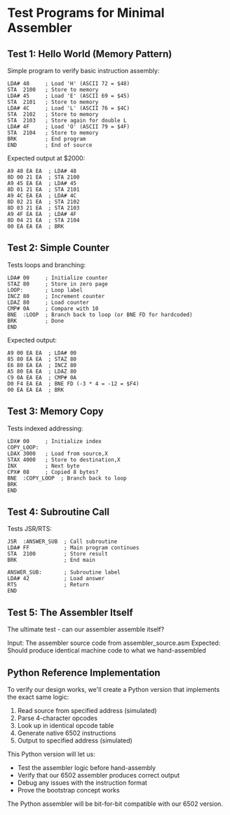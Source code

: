 # Test Programs for Minimal Assembler

## Test 1: Hello World (Memory Pattern)
Simple program to verify basic instruction assembly:

```
LDA# 48     ; Load 'H' (ASCII 72 = $48)
STA  2100   ; Store to memory
LDA# 45     ; Load 'E' (ASCII 69 = $45)
STA  2101   ; Store to memory
LDA# 4C     ; Load 'L' (ASCII 76 = $4C)
STA  2102   ; Store to memory
STA  2103   ; Store again for double L
LDA# 4F     ; Load 'O' (ASCII 79 = $4F)
STA  2104   ; Store to memory
BRK         ; End program
END         ; End of source
```

Expected output at $2000:
```
A9 48 EA EA  ; LDA# 48
8D 00 21 EA  ; STA 2100
A9 45 EA EA  ; LDA# 45
8D 01 21 EA  ; STA 2101
A9 4C EA EA  ; LDA# 4C
8D 02 21 EA  ; STA 2102
8D 03 21 EA  ; STA 2103
A9 4F EA EA  ; LDA# 4F
8D 04 21 EA  ; STA 2104
00 EA EA EA  ; BRK
```

## Test 2: Simple Counter
Tests loops and branching:

```
LDA# 00     ; Initialize counter
STAZ 80     ; Store in zero page
LOOP:       ; Loop label
INCZ 80     ; Increment counter
LDAZ 80     ; Load counter
CMP# 0A     ; Compare with 10
BNE  :LOOP  ; Branch back to loop (or BNE FD for hardcoded)
BRK         ; Done
END
```

Expected output:
```
A9 00 EA EA  ; LDA# 00
85 80 EA EA  ; STAZ 80
E6 80 EA EA  ; INCZ 80
A5 80 EA EA  ; LDAZ 80
C9 0A EA EA  ; CMP# 0A
D0 F4 EA EA  ; BNE FD (-3 * 4 = -12 = $F4)
00 EA EA EA  ; BRK
```

## Test 3: Memory Copy
Tests indexed addressing:

```
LDX# 00     ; Initialize index
COPY_LOOP:
LDAX 3000   ; Load from source,X
STAX 4000   ; Store to destination,X
INX         ; Next byte
CPX# 08     ; Copied 8 bytes?
BNE  :COPY_LOOP  ; Branch back to loop
BRK
END
```

## Test 4: Subroutine Call
Tests JSR/RTS:

```
JSR  :ANSWER_SUB  ; Call subroutine
LDA# FF           ; Main program continues
STA  2100         ; Store result
BRK               ; End main

ANSWER_SUB:       ; Subroutine label
LDA# 42           ; Load answer
RTS               ; Return
END
```

## Test 5: The Assembler Itself
The ultimate test - can our assembler assemble itself?

Input: The assembler source code from assembler_source.asm
Expected: Should produce identical machine code to what we hand-assembled

## Python Reference Implementation

To verify our design works, we'll create a Python version that implements the exact same logic:

1. Read source from specified address (simulated)
2. Parse 4-character opcodes
3. Look up in identical opcode table
4. Generate native 6502 instructions
5. Output to specified address (simulated)

This Python version will let us:
- Test the assembler logic before hand-assembly
- Verify that our 6502 assembler produces correct output
- Debug any issues with the instruction format
- Prove the bootstrap concept works

The Python assembler will be bit-for-bit compatible with our 6502 version.
